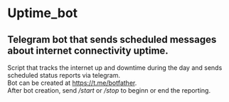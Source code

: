 # Uptime_bot
## Telegram bot that sends scheduled messages about internet connectivity uptime.

Script that tracks the internet up and downtime during the day and sends scheduled status reports via telegram. </br>
Bot can be created at https://t.me/botfather. </br>
After bot creation, send */start* or */stop* to beginn or end the reporting.
